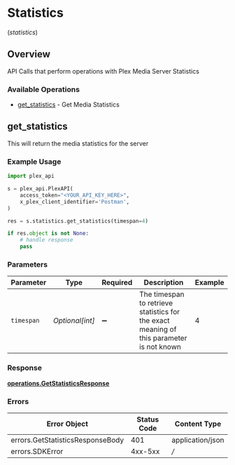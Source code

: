 # Statistics
(*statistics*)

## Overview

API Calls that perform operations with Plex Media Server Statistics


### Available Operations

* [get_statistics](#get_statistics) - Get Media Statistics

## get_statistics

This will return the media statistics for the server

### Example Usage

```python
import plex_api

s = plex_api.PlexAPI(
    access_token="<YOUR_API_KEY_HERE>",
    x_plex_client_identifier='Postman',
)

res = s.statistics.get_statistics(timespan=4)

if res.object is not None:
    # handle response
    pass

```

### Parameters

| Parameter                                                                                 | Type                                                                                      | Required                                                                                  | Description                                                                               | Example                                                                                   |
| ----------------------------------------------------------------------------------------- | ----------------------------------------------------------------------------------------- | ----------------------------------------------------------------------------------------- | ----------------------------------------------------------------------------------------- | ----------------------------------------------------------------------------------------- |
| `timespan`                                                                                | *Optional[int]*                                                                           | :heavy_minus_sign:                                                                        | The timespan to retrieve statistics for<br/>the exact meaning of this parameter is not known<br/> | 4                                                                                         |


### Response

**[operations.GetStatisticsResponse](../../models/operations/getstatisticsresponse.md)**
### Errors

| Error Object                     | Status Code                      | Content Type                     |
| -------------------------------- | -------------------------------- | -------------------------------- |
| errors.GetStatisticsResponseBody | 401                              | application/json                 |
| errors.SDKError                  | 4xx-5xx                          | */*                              |
